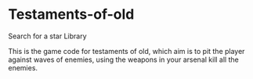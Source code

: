 # Testaments-of-old
Search for a star Library


This is the game code for testaments of old, which aim is to pit the player against waves of enemies, using the weapons in your arsenal kill all the enemies.


